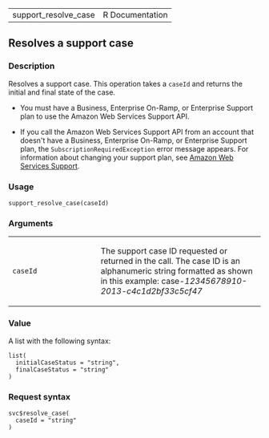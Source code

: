 <table style="width: 100%;">
<tbody>
<tr class="odd">
<td>support_resolve_case</td>
<td style="text-align: right;">R Documentation</td>
</tr>
</tbody>
</table>

## Resolves a support case

### Description

Resolves a support case. This operation takes a `caseId` and returns the
initial and final state of the case.

-   You must have a Business, Enterprise On-Ramp, or Enterprise Support
    plan to use the Amazon Web Services Support API.

-   If you call the Amazon Web Services Support API from an account that
    doesn't have a Business, Enterprise On-Ramp, or Enterprise Support
    plan, the `SubscriptionRequiredException` error message appears. For
    information about changing your support plan, see [Amazon Web
    Services Support](https://aws.amazon.com/premiumsupport/).

### Usage

    support_resolve_case(caseId)

### Arguments

<table>
<colgroup>
<col style="width: 35%" />
<col style="width: 65%" />
</colgroup>
<tbody>
<tr class="odd">
<td><code id="support_resolve_case_:_caseId">caseId</code></td>
<td><p>The support case ID requested or returned in the call. The case
ID is an alphanumeric string formatted as shown in this example:
case-<em>12345678910-2013-c4c1d2bf33c5cf47</em></p></td>
</tr>
</tbody>
</table>

### Value

A list with the following syntax:

    list(
      initialCaseStatus = "string",
      finalCaseStatus = "string"
    )

### Request syntax

    svc$resolve_case(
      caseId = "string"
    )
